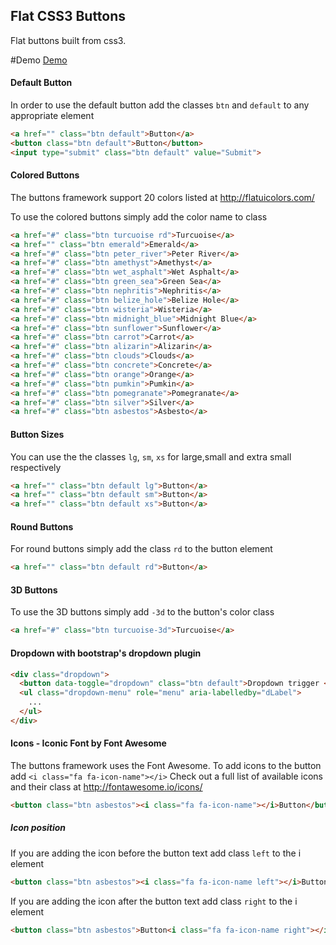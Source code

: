 ## Flat CSS3 Buttons

Flat buttons built from css3.

#Demo 
<a href="sirakoff.github.io/css3-buttons/">Demo</a>
#### Default Button

In order to use the default button add the classes `btn` and `default` to any appropriate element

```html
<a href="" class="btn default">Button</a>
<button class="btn default">Button</button>
<input type="submit" class="btn default" value="Submit">
```

#### Colored Buttons
The buttons framework support 20 colors listed at <a href="http://flatuicolors.com/">http://flatuicolors.com/</a>

To use the colored buttons simply add the color name to class 

```html
<a href="#" class="btn turcuoise rd">Turcuoise</a>
<a href="" class="btn emerald">Emerald</a>
<a href="#" class="btn peter_river">Peter River</a>
<a href="#" class="btn amethyst">Amethyst</a>
<a href="#" class="btn wet_asphalt">Wet Asphalt</a>
<a href="#" class="btn green_sea">Green Sea</a>
<a href="#" class="btn nephritis">Nephritis</a>
<a href="#" class="btn belize_hole">Belize Hole</a>
<a href="#" class="btn wisteria">Wisteria</a>
<a href="#" class="btn midnight_blue">Midnight Blue</a>
<a href="#" class="btn sunflower">Sunflower</a>
<a href="#" class="btn carrot">Carrot</a>
<a href="#" class="btn alizarin">Alizarin</a>
<a href="#" class="btn clouds">Clouds</a>
<a href="#" class="btn concrete">Concrete</a>
<a href="#" class="btn orange">Orange</a>
<a href="#" class="btn pumkin">Pumkin</a>
<a href="#" class="btn pomegranate">Pomegranate</a>
<a href="#" class="btn silver">Silver</a>
<a href="#" class="btn asbestos">Asbesto</a>
```

#### Button Sizes

You can use the the classes `lg`, `sm`, `xs` for large,small and extra small respectively
```html
<a href="" class="btn default lg">Button</a>
<a href="" class="btn default sm">Button</a>
<a href="" class="btn default xs">Button</a>
```

#### Round Buttons

For round buttons simply add the class `rd` to the button element
```html
<a href="" class="btn default rd">Button</a>
```

#### 3D Buttons
To use the 3D buttons simply add `-3d` to the button's color class
```html
<a href="#" class="btn turcuoise-3d">Turcuoise</a>
```
#### Dropdown with bootstrap's dropdown plugin
```html
<div class="dropdown">
  <button data-toggle="dropdown" class="btn default">Dropdown trigger <b class="caret"></b></button>
  <ul class="dropdown-menu" role="menu" aria-labelledby="dLabel">
   	...
  </ul>
</div>
```
#### Icons - Iconic Font by Font Awesome
The buttons framework uses the Font Awesome. To add icons to the button add `<i class="fa fa-icon-name"></i>` Check out a full list of available icons and their class at <a href="http://fontawesome.io/icons/" target="_blank">http://fontawesome.io/icons/</a>

```html
<button class="btn asbestos"><i class="fa fa-icon-name"></i>Button</button>
```

##### Icon position
If you are adding the icon before the button text add class `left` to the i element

```html
<button class="btn asbestos"><i class="fa fa-icon-name left"></i>Button</button>
```

If you are adding the icon after the button text add class `right` to the i element

```html
<button class="btn asbestos">Button<i class="fa fa-icon-name right"></i></button>
```
